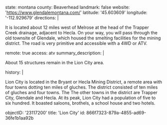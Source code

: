 state: montana
county: Beaverhead
landmark: false
website: 'https://www.glendalemontana.com/'
latitude: '45.603609'
longitude: '-112.929679'
directions: |
  <p>It is located about 12 miles west of Melrose at the head of the Trapper Creek drainage, adjacent to Hecla. On your way, you will pass through the old townsite of Glendale, which housed the smelting facilities for the mining district. The road is very primitive and accessible with a 4WD or ATV.
  </p>
remote: true
access: atv
summary_description: |
  <p>About 15 structures remain in the Lion City area.
  </p>
history: |
  <p>Lion City is located in the Bryant or Hecla Mining District, a remote area with four towns dotting ten miles of gluches. The district consisted of ten miles of gluches and four towns. The The other towns in the district are Trapper City, Glendale and Hecla. At its peak, Lion City had a population of five to six hundred. It boasted saloons, brothels, a school house and two hotels.
  </p>
objectID: '23117200'
title: 'Lion City'
id: 866f7323-879a-4855-ad69-36fe1b1aa92b
